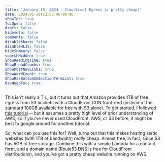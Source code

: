 ```yaml
---
title: 'January 19, 2024 - Cloudfront Egress is pretty cheap!'
date: 2024-01-19T12:53:46-08:00
showToc: true
TocOpen: false
draft: false
hidemeta: false
comments: false
disableShare: false
disableHLJS: false
hideSummary: false
searchHidden: true
ShowReadingTime: true
ShowBreadCrumbs: true
ShowPostNavLinks: true
ShowWordCount: true
ShowRssButtonInSectionTermList: true
UseHugoToc: true
---
```


This isn't really a TIL, but it turns out that Amazon provides 1TB of free egress from S3 buckets with a CloudFront CDN
front-end (instead of the standard 100GB available for free with S3 alone). To get started, I followed [this tutorial](https://aws.amazon.com/cloudfront/getting-started/S3/) -- but it assumes a pretty high level of prior understanding of AWS, so if you've never used CloudFront, AWS, or S3
before, it might be best to google around for another tutorial.

So, what can you use this for? Well, turns out that this makes hosting static websites (with 1TB of bandwidth) _really_
cheap. Almost free, in fact, since S3 has 5GB of free storage. Combine this with a simple Lambda for a contact form, and
a domain name (Route53 DNS is free for CloudFront distributions), and you've got a pretty cheap website running on AWS.
